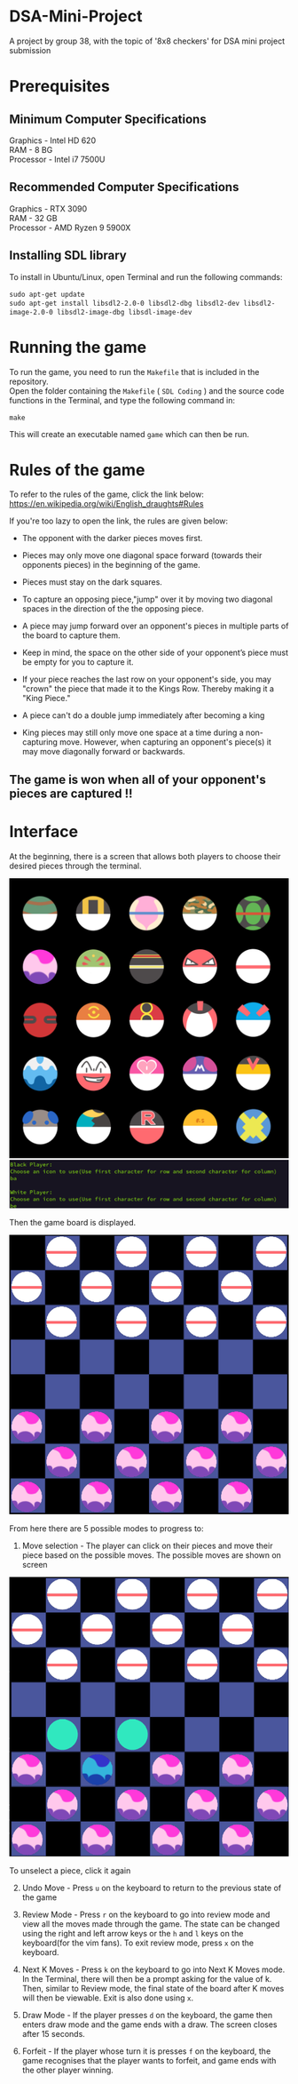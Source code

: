 # DSA-Mini-Project
A project by group 38, with the topic of '8x8 checkers' for DSA mini project submission

# Prerequisites

## Minimum Computer Specifications
Graphics - Intel HD 620<br />
RAM - 8 BG<br />
Processor - Intel i7 7500U

## Recommended Computer Specifications
Graphics - RTX 3090 <br />
RAM - 32 GB<br />
Processor - AMD Ryzen 9 5900X

## Installing SDL library
To install in Ubuntu/Linux, open Terminal and run the following commands:
```
sudo apt-get update
sudo apt-get install libsdl2-2.0-0 libsdl2-dbg libsdl2-dev libsdl2-image-2.0-0 libsdl2-image-dbg libsdl-image-dev
```
# Running the game
To run the game, you need to run the `Makefile` that is included in the repository.<br />
Open the folder containing the `Makefile` ( `SDL Coding` ) and the source code functions in the Terminal, and type the following command in:
```
make
```
This will create an executable named `game` which can then be run.

# Rules of the game
To refer to the rules of the game, click the link below:
https://en.wikipedia.org/wiki/English_draughts#Rules

If you're too lazy to open the link, the rules are given below:
- The opponent with the darker pieces moves first.

- Pieces may only move one diagonal space forward (towards their opponents pieces) in the
  beginning of the game.

- Pieces must stay on the dark squares.

- To capture an opposing piece,"jump" over it by moving two diagonal spaces in the direction of
  the the opposing piece.

- A piece may jump forward over an opponent's pieces in multiple parts of the board to capture
  them.

- Keep in mind, the space on the other side of your opponent’s piece must be empty for you to
  capture it.

- If your piece reaches the last row on your opponent's side, you may "crown" the piece that made it to the Kings Row. Thereby making it a "King Piece."

- A piece can't do a double jump immediately after becoming a king

- King pieces may still only move one space at a time during a non-capturing move. However,
  when capturing an opponent's piece(s) it may move diagonally forward or backwards.

## The game is won when all of your opponent's pieces are captured !!


# Interface

At the beginning, there is a screen that allows both players to choose their desired pieces through the terminal.

![Choose Pieces](./READMEPICS/Pokeball.png)
![Choose Pieces](./READMEPICS/pieceselect.png)

Then the game board is displayed. 

![Game Board](./READMEPICS/gameboard.png)

From here there are 5 possible modes to progress to:

1. Move selection - The player can click on their pieces and move their piece based on the possible moves. The possible moves are shown on screen

![Move Piece](./READMEPICS/selection.png)

  To unselect a piece, click it again

2. Undo Move - Press `u` on the keyboard to return to the previous state of the game

3. Review Mode - Press `r` on the keyboard to go into review mode and view all the moves made through the game. The state can be changed using the right and left arrow keys or the `h` and `l` keys on the keyboard(for the vim fans). To exit review mode, press `x` on the keyboard.

4. Next K Moves - Press `k` on the keyboard to go into Next K Moves mode. In the Terminal, there will then be a prompt asking for the value of k. Then, similar to Review mode, the final state of the board after K moves will then be viewable. Exit is also done using `x`.

5. Draw Mode - If the player presses `d` on the keyboard, the game then enters draw mode and the game ends with a draw. The screen closes after 15 seconds.

6. Forfeit - If the player whose turn it is presses `f` on the keyboard, the game recognises that the player wants to forfeit, and game ends with the other player winning.
